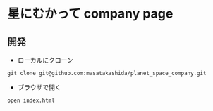 # 星にむかって company page

## 開発

- ローカルにクローン
```
git clone git@github.com:masatakashida/planet_space_company.git
```

- ブラウザで開く

```
open index.html
```
